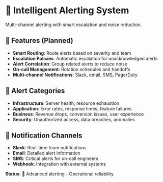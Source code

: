 # 🚨 Intelligent Alerting System

Multi-channel alerting with smart escalation and noise reduction.

## 🎯 Features (Planned)
- **Smart Routing**: Route alerts based on severity and team
- **Escalation Policies**: Automatic escalation for unacknowledged alerts
- **Alert Correlation**: Group related alerts to reduce noise
- **On-call Management**: Rotation schedules and handoffs
- **Multi-channel Notifications**: Slack, email, SMS, PagerDuty

## 🔔 Alert Categories
- **Infrastructure**: Server health, resource exhaustion
- **Application**: Error rates, response times, feature failures
- **Business**: Revenue drops, conversion issues, user experience
- **Security**: Unauthorized access, data breaches, anomalies

## 📱 Notification Channels
- **Slack**: Real-time team notifications
- **Email**: Detailed alert information
- **SMS**: Critical alerts for on-call engineers
- **Webhook**: Integration with external systems

**Status**: 🚨 Advanced alerting - Operational reliability
